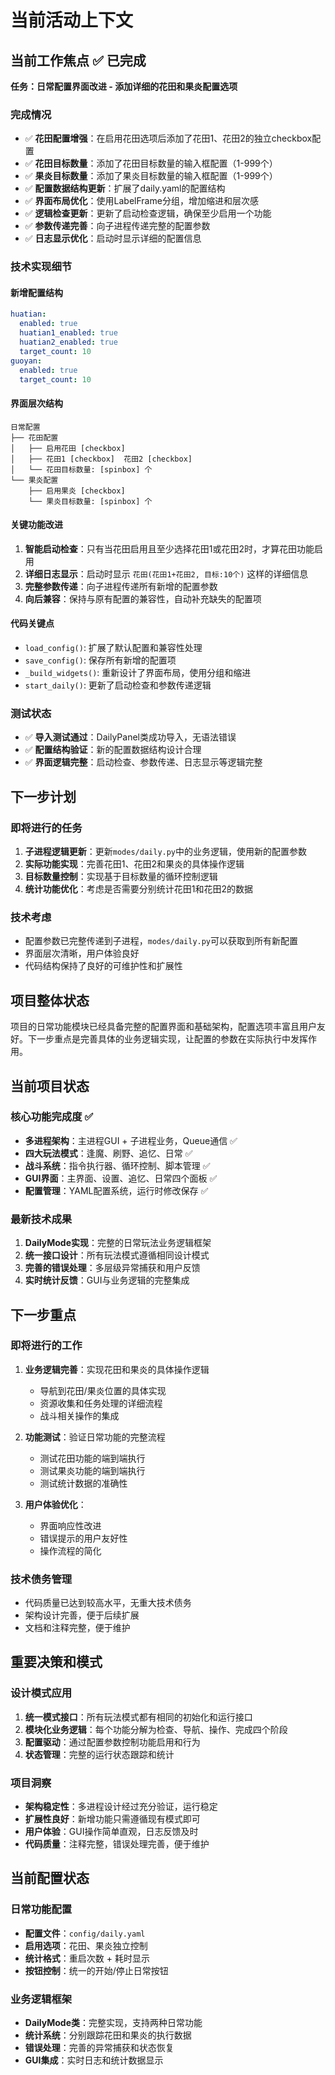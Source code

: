 # 当前活动上下文

## 当前工作焦点 ✅ 已完成

**任务：日常配置界面改进 - 添加详细的花田和果炎配置选项**

### 完成情况
- ✅ **花田配置增强**：在启用花田选项后添加了花田1、花田2的独立checkbox配置
- ✅ **花田目标数量**：添加了花田目标数量的输入框配置（1-999个）
- ✅ **果炎目标数量**：添加了果炎目标数量的输入框配置（1-999个）
- ✅ **配置数据结构更新**：扩展了daily.yaml的配置结构
- ✅ **界面布局优化**：使用LabelFrame分组，增加缩进和层次感
- ✅ **逻辑检查更新**：更新了启动检查逻辑，确保至少启用一个功能
- ✅ **参数传递完善**：向子进程传递完整的配置参数
- ✅ **日志显示优化**：启动时显示详细的配置信息

### 技术实现细节

#### 新增配置结构
```yaml
huatian:
  enabled: true
  huatian1_enabled: true
  huatian2_enabled: true
  target_count: 10
guoyan:
  enabled: true
  target_count: 10
```

#### 界面层次结构
```
日常配置
├── 花田配置
│   ├── 启用花田 [checkbox]
│   ├── 花田1 [checkbox]  花田2 [checkbox]
│   └── 花田目标数量: [spinbox] 个
└── 果炎配置
    ├── 启用果炎 [checkbox]
    └── 果炎目标数量: [spinbox] 个
```

#### 关键功能改进
1. **智能启动检查**：只有当花田启用且至少选择花田1或花田2时，才算花田功能启用
2. **详细日志显示**：启动时显示 `花田(花田1+花田2, 目标:10个)` 这样的详细信息
3. **完整参数传递**：向子进程传递所有新增的配置参数
4. **向后兼容**：保持与原有配置的兼容性，自动补充缺失的配置项

#### 代码关键点
- `load_config()`: 扩展了默认配置和兼容性处理
- `save_config()`: 保存所有新增的配置项
- `_build_widgets()`: 重新设计了界面布局，使用分组和缩进
- `start_daily()`: 更新了启动检查和参数传递逻辑

### 测试状态
- ✅ **导入测试通过**：DailyPanel类成功导入，无语法错误
- ✅ **配置结构验证**：新的配置数据结构设计合理
- ✅ **界面逻辑完整**：启动检查、参数传递、日志显示等逻辑完整

## 下一步计划

### 即将进行的任务
1. **子进程逻辑更新**：更新`modes/daily.py`中的业务逻辑，使用新的配置参数
2. **实际功能实现**：完善花田1、花田2和果炎的具体操作逻辑
3. **目标数量控制**：实现基于目标数量的循环控制逻辑
4. **统计功能优化**：考虑是否需要分别统计花田1和花田2的数据

### 技术考虑
- 配置参数已完整传递到子进程，`modes/daily.py`可以获取到所有新配置
- 界面层次清晰，用户体验良好
- 代码结构保持了良好的可维护性和扩展性

## 项目整体状态

项目的日常功能模块已经具备完整的配置界面和基础架构，配置选项丰富且用户友好。下一步重点是完善具体的业务逻辑实现，让配置的参数在实际执行中发挥作用。

## 当前项目状态

### 核心功能完成度 ✅
- **多进程架构**：主进程GUI + 子进程业务，Queue通信 ✅
- **四大玩法模式**：逢魔、刷野、追忆、日常 ✅
- **战斗系统**：指令执行器、循环控制、脚本管理 ✅
- **GUI界面**：主界面、设置、追忆、日常四个面板 ✅
- **配置管理**：YAML配置系统，运行时修改保存 ✅

### 最新技术成果
1. **DailyMode实现**：完整的日常玩法业务逻辑框架
2. **统一接口设计**：所有玩法模式遵循相同设计模式
3. **完善的错误处理**：多层级异常捕获和用户反馈
4. **实时统计反馈**：GUI与业务逻辑的完整集成

## 下一步重点

### 即将进行的工作
1. **业务逻辑完善**：实现花田和果炎的具体操作逻辑
   - 导航到花田/果炎位置的具体实现
   - 资源收集和任务处理的详细流程
   - 战斗相关操作的集成

2. **功能测试**：验证日常功能的完整流程
   - 测试花田功能的端到端执行
   - 测试果炎功能的端到端执行
   - 测试统计数据的准确性

3. **用户体验优化**：
   - 界面响应性改进
   - 错误提示的用户友好性
   - 操作流程的简化

### 技术债务管理
- 代码质量已达到较高水平，无重大技术债务
- 架构设计完善，便于后续扩展
- 文档和注释完整，便于维护

## 重要决策和模式

### 设计模式应用
1. **统一模式接口**：所有玩法模式都有相同的初始化和运行接口
2. **模块化业务逻辑**：每个功能分解为检查、导航、操作、完成四个阶段
3. **配置驱动**：通过配置参数控制功能启用和行为
4. **状态管理**：完整的运行状态跟踪和统计

### 项目洞察
- **架构稳定性**：多进程设计经过充分验证，运行稳定
- **扩展性良好**：新增功能只需遵循现有模式即可
- **用户体验**：GUI操作简单直观，日志反馈及时
- **代码质量**：注释完整，错误处理完善，便于维护

## 当前配置状态

### 日常功能配置
- **配置文件**：`config/daily.yaml`
- **启用选项**：花田、果炎独立控制
- **统计格式**：重启次数 + 耗时显示
- **按钮控制**：统一的开始/停止日常按钮

### 业务逻辑框架
- **DailyMode类**：完整实现，支持两种日常功能
- **统计系统**：分别跟踪花田和果炎的执行数据
- **错误处理**：完善的异常捕获和状态恢复
- **GUI集成**：实时日志和统计数据显示 